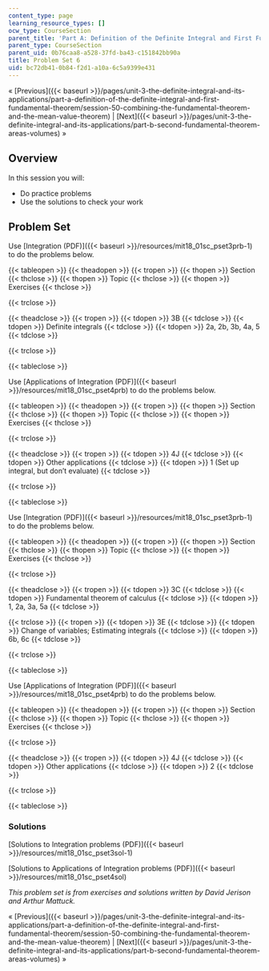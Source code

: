```yaml
---
content_type: page
learning_resource_types: []
ocw_type: CourseSection
parent_title: 'Part A: Definition of the Definite Integral and First Fundamental Theorem'
parent_type: CourseSection
parent_uid: 0b76caa8-a528-37fd-ba43-c151842bb90a
title: Problem Set 6
uid: bc72db41-0b84-f2d1-a10a-6c5a9399e431
---
```


« [Previous]({{< baseurl >}}/pages/unit-3-the-definite-integral-and-its-applications/part-a-definition-of-the-definite-integral-and-first-fundamental-theorem/session-50-combining-the-fundamental-theorem-and-the-mean-value-theorem) | [Next]({{< baseurl >}}/pages/unit-3-the-definite-integral-and-its-applications/part-b-second-fundamental-theorem-areas-volumes) »

Overview
--------

In this session you will:

*   Do practice problems
*   Use the solutions to check your work

Problem Set
-----------

Use [Integration (PDF)]({{< baseurl >}}/resources/mit18_01sc_pset3prb-1) to do the problems below.

{{< tableopen >}}
{{< theadopen >}}
{{< tropen >}}
{{< thopen >}}
Section
{{< thclose >}}
{{< thopen >}}
Topic
{{< thclose >}}
{{< thopen >}}
Exercises
{{< thclose >}}

{{< trclose >}}

{{< theadclose >}}
{{< tropen >}}
{{< tdopen >}}
3B
{{< tdclose >}}
{{< tdopen >}}
Definite integrals
{{< tdclose >}}
{{< tdopen >}}
2a, 2b, 3b, 4a, 5
{{< tdclose >}}

{{< trclose >}}

{{< tableclose >}}

Use [Applications of Integration (PDF)]({{< baseurl >}}/resources/mit18_01sc_pset4prb) to do the problems below.

{{< tableopen >}}
{{< theadopen >}}
{{< tropen >}}
{{< thopen >}}
Section
{{< thclose >}}
{{< thopen >}}
Topic
{{< thclose >}}
{{< thopen >}}
Exercises
{{< thclose >}}

{{< trclose >}}

{{< theadclose >}}
{{< tropen >}}
{{< tdopen >}}
4J
{{< tdclose >}}
{{< tdopen >}}
Other applications
{{< tdclose >}}
{{< tdopen >}}
1 (Set up integral, but don’t evaluate)
{{< tdclose >}}

{{< trclose >}}

{{< tableclose >}}

Use [Integration (PDF)]({{< baseurl >}}/resources/mit18_01sc_pset3prb-1) to do the problems below.

{{< tableopen >}}
{{< theadopen >}}
{{< tropen >}}
{{< thopen >}}
Section
{{< thclose >}}
{{< thopen >}}
Topic
{{< thclose >}}
{{< thopen >}}
Exercises
{{< thclose >}}

{{< trclose >}}

{{< theadclose >}}
{{< tropen >}}
{{< tdopen >}}
3C
{{< tdclose >}}
{{< tdopen >}}
Fundamental theorem of calculus
{{< tdclose >}}
{{< tdopen >}}
1, 2a, 3a, 5a
{{< tdclose >}}

{{< trclose >}}
{{< tropen >}}
{{< tdopen >}}
3E
{{< tdclose >}}
{{< tdopen >}}
Change of variables; Estimating integrals
{{< tdclose >}}
{{< tdopen >}}
6b, 6c
{{< tdclose >}}

{{< trclose >}}

{{< tableclose >}}

Use [Applications of Integration (PDF)]({{< baseurl >}}/resources/mit18_01sc_pset4prb) to do the problems below.

{{< tableopen >}}
{{< theadopen >}}
{{< tropen >}}
{{< thopen >}}
Section
{{< thclose >}}
{{< thopen >}}
Topic
{{< thclose >}}
{{< thopen >}}
Exercises
{{< thclose >}}

{{< trclose >}}

{{< theadclose >}}
{{< tropen >}}
{{< tdopen >}}
4J
{{< tdclose >}}
{{< tdopen >}}
Other applications
{{< tdclose >}}
{{< tdopen >}}
2
{{< tdclose >}}

{{< trclose >}}

{{< tableclose >}}

### Solutions

[Solutions to Integration problems (PDF)]({{< baseurl >}}/resources/mit18_01sc_pset3sol-1)

[Solutions to Applications of Integration problems (PDF)]({{< baseurl >}}/resources/mit18_01sc_pset4sol)

_This problem set is from exercises and solutions written by David Jerison and Arthur Mattuck._

« [Previous]({{< baseurl >}}/pages/unit-3-the-definite-integral-and-its-applications/part-a-definition-of-the-definite-integral-and-first-fundamental-theorem/session-50-combining-the-fundamental-theorem-and-the-mean-value-theorem) | [Next]({{< baseurl >}}/pages/unit-3-the-definite-integral-and-its-applications/part-b-second-fundamental-theorem-areas-volumes) »